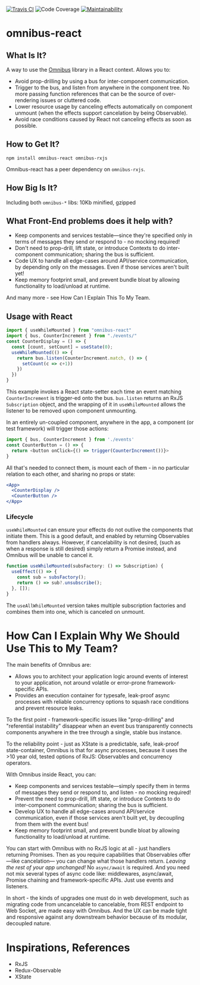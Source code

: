 [![Travis CI](https://api.travis-ci.com/deanrad/omnibus-react.svg?token=jDxJBxYkkXVxwqfuGjmx&branch=master&status=passed)](https://travis-ci.com/deanrad/omnibus-react)
![Code Coverage](https://shields.io/badge/coverage-100%25-brightgreen)
[![Maintainability](https://api.codeclimate.com/v1/badges/f7c14c5a3bbbf0d803cc/maintainability)](https://codeclimate.com/github/deanrad/omnibus-react/maintainability)

# omnibus-react

## What Is It?

A way to use the [Omnibus](https://github.com/deanrad/omnibus-rxjs) library in a React context.
Allows you to:

- Avoid prop-drilling by using a bus for inter-component communication.
- Trigger to the bus, and listen from anywhere in the component tree. No more passing function references that can be the source of over-rendering issues or cluttered code.
- Lower resource usage by canceling effects automatically on component unmount (when the effects support cancelation by being Observable).
- Avoid race conditions caused by React not canceling effects as soon as possible.

## How to Get It?

`npm install omnibus-react omnibus-rxjs`

Omnibus-react has a peer dependency on `omnibus-rxjs`.

## How Big Is It?

Including both `omnibus-*` libs: 10Kb minified, gzipped

## What Front-End problems does it help with?

- Keep components and services testable—since they're specified only in terms of messages they send or respond to - no mocking required!
- Don't need to prop-drill, lift state, or introduce Contexts to do inter-component communication; sharing the bus is sufficient.
- Code UX to handle all edge-cases around API/service communication, by depending only on the messages. Even if those services aren't built yet!
- Keep memory footprint small, and prevent bundle bloat by allowing functionality to load/unload at runtime.

And many more - see How Can I Explain This To My Team.

## Usage with React

```ts
import { useWhileMounted } from "omnibus-react"
import { bus, CounterIncrement } from "./events/"
const CounterDisplay = () => {
  const [count, setCount] = useState(0);
  useWhileMounted(() => {
    return bus.listen(CounterIncrement.match, () => {
      setCount(c => c+1))
    })
  })
}
```

This example invokes a React state-setter each time an event matching `CounterIncrement` is trigger-ed onto the bus. `bus.listen` returns an RxJS `Subscription` object, and the wrapping of it in `useWhileMounted` allows the listener to be removed upon component unmounting.

In an entirely un-coupled component, anywhere in the app, a component (or test framework) will trigger those actions:

```ts
import { bus, CounterIncrement } from './events'
const CounterButton = () => {
  return <button onClick={() => trigger(CounterIncrement())}>
}
```

All that's needed to connect them, is mount each of them - in no particular relation to each other, and sharing no props or state:

```jsx
<App>
  <CounterDisplay />
  <CounterButton />
</App>
```

### Lifecycle

`useWhileMounted` can ensure your effects do not outlive the components that initiate them. This is a good default, and enabled by returning Observables from handlers always. However, if cancelability is not desired, (such as when a response is still desired) simply return a Promise instead, and Omnibus will be unable to cancel it.

```ts
function useWhileMounted(subsFactory: () => Subscription) {
  useEffect(() => {
    const sub = subsFactory();
    return () => sub?.unsubscribe();
  }, []);
}
```

The `useAllWhileMounted` version takes multiple subscription factories and combines them into one, which is canceled on unmount.

# How Can I Explain Why We Should Use This to My Team?

The main benefits of Omnibus are:

- Allows you to architect your application logic around events of interest to your application, not around volatile or error-prone framework-specific APIs.
- Provides an execution container for typesafe, leak-proof async processes with reliable concurrency options to squash race conditions and prevent resource leaks.

To the first point - framework-specific issues like "prop-drilling" and "referential instability" disappear when an event bus transparently connects components anywhere in the tree through a single, stable bus instance.

To the reliability point - just as XState is a predictable, safe, leak-proof state-container, Omnibus is that for async processes, because it uses the >10 year old, tested options of RxJS: Observables and concurrency operators.

With Omnibus inside React, you can:

- Keep components and services testable—simply specify them in terms of messages they send or respond to, and listen - no mocking required!
- Prevent the need to prop-drill, lift state, or introduce Contexts to do inter-component communication; sharing the bus is sufficient.
- Develop UX to handle all edge-cases around API/service communication, even if those services aren't built yet, by decoupling from them with the event bus!
- Keep memory footprint small, and prevent bundle bloat by allowing functionality to load/unload at runtime.

You can start with Omnibus with no RxJS logic at all - just handlers returning Promises. Then as you require capabilities that Observables offer—like cancelation— you can change what those handlers return. _Leaving the rest of your app unchanged!_ No `async/await` is required. And you need not mix several types of async code like: middlewares, async/await, Promise chaining and framework-specific APIs. Just use events and listeners.

In short - the kinds of upgrades one must do in web development, such as migrating code from uncancelable to cancelable, from REST endpoint to Web Socket, are made easy with Omnibus. And the UX can be made tight and responsive against any downstream behavior because of its modular, decoupled nature.

# Inspirations, References

- RxJS
- Redux-Observable
- XState
